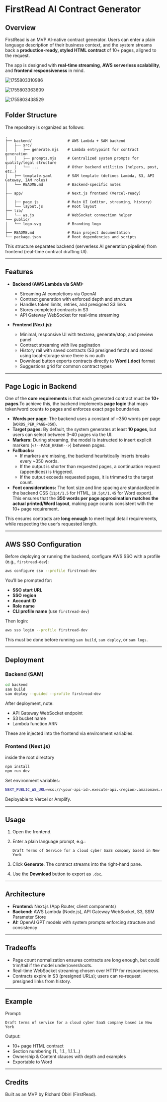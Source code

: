 # FirstRead AI Contract Generator

## Overview

FirstRead is an MVP AI-native contract generator. Users can enter a plain language description of their business context, and the system streams back a **production-ready, styled HTML contract** of 10+ pages, aligned to the request.

The app is designed with **real-time streaming**, **AWS serverless scalability**, and **frontend responsiveness** in mind.

![1755803310986](images/UPDATED_README/1755803310986.png)

![1755803363609](images/UPDATED_README/1755803363609.png)

![1755803438529](images/UPDATED_README/1755803438529.png)

## Folder Structure

The repository is organized as follows:

```
.
├── backend/                # AWS Lambda + SAM backend
│   ├── src/
│   │   ├── generate.mjs    # Lambda entrypoint for contract generation
│   │   ├── prompts.mjs     # Centralized system prompts for quality/legal structure
│   │   └── ...             # Other backend utilities (helpers, post, etc.)
│   ├── template.yaml       # SAM template (defines Lambda, S3, API Gateway, IAM roles)
│   └── README.md           # Backend-specific notes
│
├── app/                    # Next.js frontend (Vercel-ready)
│  
│   ├── page.js             # Main UI (editor, streaming, history)
│   └── layout.js           # Root layout
├── lib/
│   └── ws.js               # WebSocket connection helper
└── public/
│   └── logo.svg            # Branding logo
│
├── README.md               # Main project documentation
└── package.json            # Root dependencies and scripts
```

This structure separates backend (serverless AI generation pipeline) from frontend (real-time contract drafting UI).

---

## Features

- **Backend (AWS Lambda via SAM):**

  - Streaming AI completions via OpenAI
  - Contract generation with enforced depth and structure
  - Handles token limits, retries, and presigned S3 links
  - Stores completed contracts in S3
  - API Gateway WebSocket for real-time streaming
- **Frontend (Next.js):**

  - Minimal, responsive UI with textarea, generate/stop, and preview panel
  - Contract streaming with live pagination
  - History rail with saved contracts (S3 presigned fetch) and stored using local-storage since there is no auth
  - Download button exports contracts directly to **Word (.doc)** format
  - Suggestions grid for common contract types

---

## Page Logic in Backend

One of the **core requirements** is that each generated contract must be **10+ pages**.To achieve this, the backend implements **page logic** that maps token/word counts to pages and enforces exact page boundaries.

- **Words per page:** The backend uses a constant of ~350 words per page (`WORDS_PER_PAGE=350`).
- **Target pages:** By default, the system generates at least **10 pages**, but users can select between 3–40 pages via the UI.
- **Markers:** During streaming, the model is instructed to insert explicit markers (`<!--PAGE_BREAK-->`) between pages.
- **Fallbacks:**
  - If markers are missing, the backend heuristically inserts breaks every ~350 words.
  - If the output is shorter than requested pages, a continuation request (appendices) is triggered.
  - If the output exceeds requested pages, it is trimmed to the target count.
- **Font considerations:** The font size and line spacing are standardized in the backend CSS (`11pt/1.5` for HTML, `10.5pt/1.45` for Word export).
  This ensures that the **350 words per page approximation matches the actual printed/Word layout**, making page counts consistent with the 10+ page requirement.

This ensures contracts are **long enough** to meet legal detail requirements, while respecting the user’s requested length.

---

## AWS SSO Configuration

Before deploying or running the backend, configure AWS SSO with a profile (e.g., `firstread-dev`):

```bash
aws configure sso --profile firstread-dev
```

You’ll be prompted for:

- **SSO start URL**
- **SSO region**
- **Account ID**
- **Role name**
- **CLI profile name** (use `firstread-dev`)

Then login:

```bash
aws sso login --profile firstread-dev
```

This must be done before running `sam build`, `sam deploy`, or `sam logs`.

---

## Deployment

### Backend (SAM)

```bash
cd backend
sam build
sam deploy --guided --profile firstread-dev
```

After deployment, note:

- API Gateway WebSocket endpoint
- S3 bucket name
- Lambda function ARN

These are injected into the frontend via environment variables.

### Frontend (Next.js)

inside the root directory 

```bash
npm install
npm run dev
```

Set environment variables:

```bash
NEXT_PUBLIC_WS_URL=wss://<your-api-id>.execute-api.<region>.amazonaws.com/<stage>
```

Deployable to Vercel or Amplify.

---

## Usage

1. Open the frontend.
2. Enter a plain language prompt, e.g.:

   ```
   Draft Terms of Service for a cloud cyber SaaS company based in New York
   ```
3. Click **Generate**. The contract streams into the right-hand pane.
4. Use the **Download** button to export as `.doc`.

---

## Architecture

- **Frontend:** Next.js (App Router, client components)
- **Backend:** AWS Lambda (Node.js), API Gateway WebSocket, S3, SSM Parameter Store
- **AI:** OpenAI GPT models with system prompts enforcing structure and consistency

---

## Tradeoffs

- Page count normalization ensures contracts are long enough, but could trim/tail if the model under/overshoots.
- Real-time WebSocket streaming chosen over HTTP for responsiveness.
- Contracts expire in S3 (presigned URLs); users can re-request presigned links from history.

---

## Example

Prompt:

```
Draft terms of service for a cloud cyber SaaS company based in New York
```

Output:

- 10+ page HTML contract
- Section numbering (1., 1.1., 1.1.1…)
- Ownership & Content clauses with depth and examples
- Exportable to Word

---

## Credits

Built as an MVP by Richard Obiri (FirstRead).
